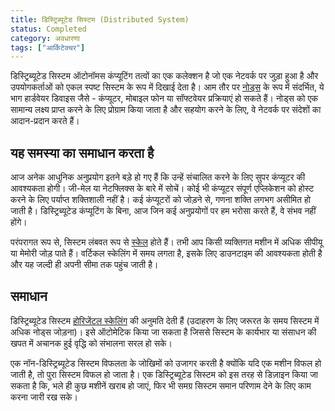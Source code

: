 ```yaml
---
title: डिस्ट्रिब्यूटेड सिस्टम (Distributed System)
status: Completed
category: अवधारणा
tags: ["आर्किटेक्चर"]
---
```


डिस्ट्रिब्यूटेड सिस्टम ऑटोनॉमस कंप्यूटिंग तत्वों का एक कलेक्शन है
जो एक नेटवर्क पर जुड़ा हुआ है और उपयोगकर्ताओं को एकल स्पष्ट सिस्टम के रूप में दिखाई देता है।
आम तौर पर [नोड्स](/nodes/) के रूप में संदर्भित, ये भाग हार्डवेयर डिवाइस जैसे - कंप्यूटर, मोबाइल फोन या सॉफ्टवेयर प्रक्रियाएं हो सकते हैं।
नोड्स को एक सामान्य लक्ष्य प्राप्त करने के लिए प्रोग्राम किया जाता है और सहयोग करने के लिए, वे नेटवर्क पर संदेशों का आदान-प्रदान करते हैं।

## यह समस्या का समाधान करता है

आज अनेक आधुनिक अनुप्रयोग इतने बड़े हो गए हैं कि उन्हें संचालित करने के लिए सुपर कंप्यूटर की आवश्यकता होगी।
जी-मेल या नेटफ्लिक्स के बारे में सोचें। कोई भी कंप्यूटर संपूर्ण एप्लिकेशन को होस्ट करने के लिए पर्याप्त शक्तिशाली नहीं है।
कई कंप्यूटरों को जोड़ने से, गणना शक्ति लगभग असीमित हो जाती है।
डिस्ट्रिब्यूटेड कंप्यूटिंग के बिना, आज जिन कई अनुप्रयोगों पर हम भरोसा करते हैं, वे संभव नहीं होंगे।

परंपरागत रूप से, सिस्टम लंबवत रूप से [स्केल](/scalability/) होते हैं।
तभी आप किसी व्यक्तिगत मशीन में अधिक सीपीयू या मेमोरी जोड़ पाते हैं।
वर्टिकल स्केलिंग में समय लगता है, इसके लिए डाउनटाइम की आवश्यकता होती है और यह जल्दी ही अपनी सीमा तक पहुंच जाती है।

## समाधान

डिस्ट्रिब्यूटेड सिस्टम [होरिजेंटल स्केलिंग](/horizontal-scaling/) की अनुमति देती हैं (उदाहरण के लिए जरूरत के समय सिस्टम में अधिक नोड्स जोड़ना)।
इसे ऑटोमेटिक किया जा सकता है जिससे सिस्टम के कार्यभार या संसाधन की खपत में अचानक हुई वृद्धि को संभालना सरल हो सके।

एक नॉन-डिस्ट्रिब्यूटेड सिस्टम विफलता के जोखिमों को उजागर करती है क्योंकि यदि एक मशीन विफल हो जाती है, तो पुरा सिस्टम विफल हो जाता है।
एक डिस्ट्रिब्यूटेड सिस्टम को इस तरह से डिज़ाइन किया जा सकता है कि,
भले ही कुछ मशीनें खराब हो जाएं, फिर भी समग्र सिस्टम समान परिणाम देने के लिए काम करना जारी रख सके।




